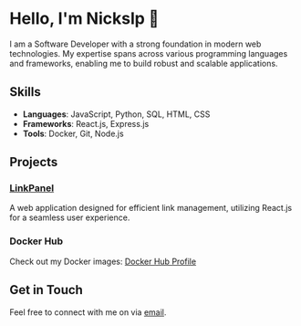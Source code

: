 # Hello, I'm Nickslp 👋

I am a Software Developer with a strong foundation in modern web technologies. 
My expertise spans across various programming languages and frameworks, enabling me to build robust and scalable applications.

## Skills

- **Languages**: JavaScript, Python, SQL, HTML, CSS
- **Frameworks**: React.js, Express.js
- **Tools**: Docker, Git, Node.js

## Projects

### [LinkPanel](https://github.com/Nickslp/linkpanel)
A web application designed for efficient link management, utilizing React.js for a seamless user experience.

### Docker Hub
Check out my Docker images: [Docker Hub Profile](https://hub.docker.com/u/nickslp)

## Get in Touch

Feel free to connect with me on via [email](nickslp2019@gmail.com).
